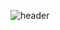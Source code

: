 ![header](https://capsule-render.vercel.app/api?type=Waving&text=Hello+I'm+Eunchong+Kim!&fontSize=50&fontAlign=38&fontAlignY=30&fontColor=FFFFFF&desc=Frontend+Engineer🙂&descAlign=16&descAlignY=50&animation=fadeIn&height=180)
